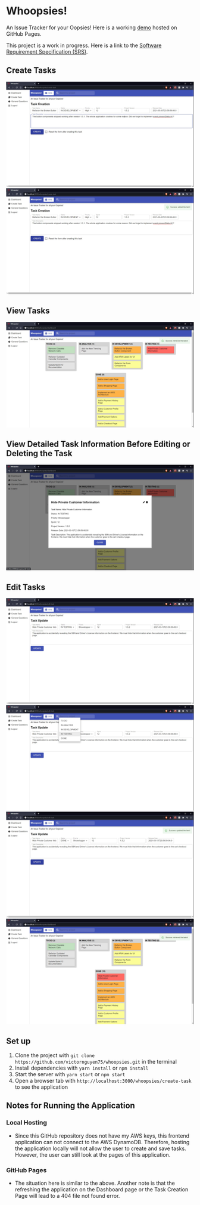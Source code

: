 # Whoopsies!

An Issue Tracker for your Oopsies! Here is a working [demo](http://victornguyen75.github.io/whoopsies/) hosted on GitHub Pages.

This project is a work in progress. Here is a link to the [Software Requirement Specification (SRS)](https://docs.google.com/document/d/1FgaHyxg0d-MKl4OlfG0u36fmp6jM5nZxvI3ZeXUq4vs/edit?usp=sharing).

## Create Tasks

![Create Tasks on the Task Creation Form](/public/images/task-creation-form-1.jpg)
![Successfully Added the Task!](/public/images/task-creation-form-2.jpg)

## View Tasks

![View Tasks on the Dashboard](/public/images/dashboard-1.jpg "View Tasks on the Dashboard")

## View Detailed Task Information Before Editing or Deleting the Task

![View Detailed Task Information on the Modal](/public/images/dashboard-2.jpg "View Detailed Task Information on the Modal")

## Edit Tasks

![View All the Task Information on the Task Update Form](/public/images/task-update-form-1.jpg "View All the Task Information on the Task Update Form")
![Make Your Changes](/public/images/task-update-form-2.jpg "Make Your Changes")
![Successfuly Updated the Task!](/public/images/task-update-form-3.jpg "Successfuly Updated the Task!")
![See the Updated Dashboard](/public/images/dashboard-3.jpg "See the Updated Dashboard")

## Set up

1. Clone the project with `git clone https://github.com/victornguyen75/whoopsies.git` in the terminal
2. Install dependencies with `yarn install` or `npm install`
3. Start the server with `yarn start` or `npm start`
4. Open a browser tab with `http://localhost:3000/whoopsies/create-task` to see the application

## Notes for Running the Application

### Local Hosting

- Since this GitHub repository does not have my AWS keys, this frontend application can not connect to the AWS DynamoDB. Therefore, hosting the application locally will not allow the user to create and save tasks. However, the user can still look at the pages of this application.

### GitHub Pages

- The situation here is similar to the above. Another note is that the refreshing the application on the Dashboard page or the Task Creation Page will lead to a 404 file not found error.

